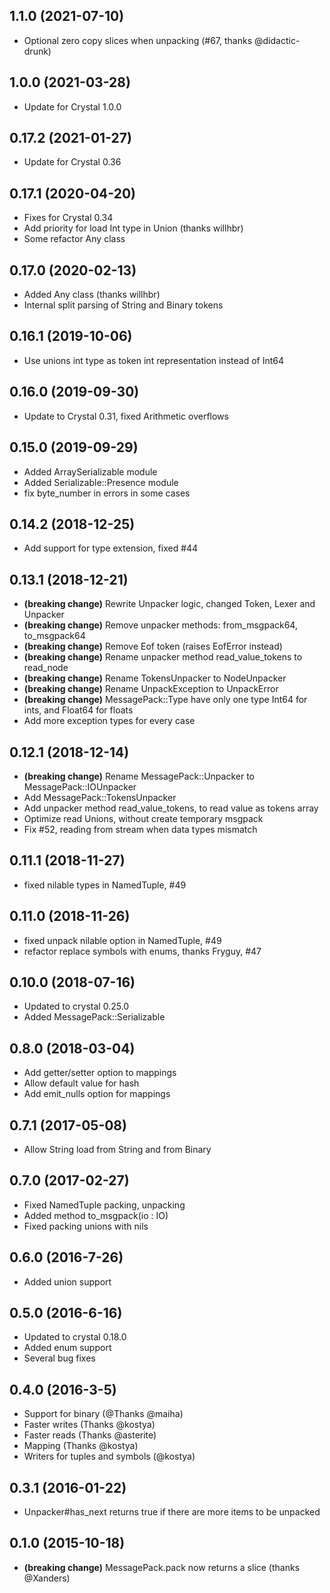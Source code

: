 ## 1.1.0 (2021-07-10)
* Optional zero copy slices when unpacking (#67, thanks @didactic-drunk)

## 1.0.0 (2021-03-28)
* Update for Crystal 1.0.0

## 0.17.2 (2021-01-27)
* Update for Crystal 0.36

## 0.17.1 (2020-04-20)
* Fixes for Crystal 0.34
* Add priority for load Int type in Union (thanks willhbr)
* Some refactor Any class

## 0.17.0 (2020-02-13)
* Added Any class (thanks willhbr)
* Internal split parsing of String and Binary tokens

## 0.16.1 (2019-10-06)
* Use unions int type as token int representation instead of Int64

## 0.16.0 (2019-09-30)
* Update to Crystal 0.31, fixed Arithmetic overflows

## 0.15.0 (2019-09-29)
* Added ArraySerializable module
* Added Serializable::Presence module
* fix byte_number in errors in some cases

## 0.14.2 (2018-12-25)
* Add support for type extension, fixed #44

## 0.13.1 (2018-12-21)
* **(breaking change)** Rewrite Unpacker logic, changed Token, Lexer and Unpacker
* **(breaking change)** Remove unpacker methods: from_msgpack64, to_msgpack64
* **(breaking change)** Remove Eof token (raises EofError instead)
* **(breaking change)** Rename unpacker method read_value_tokens to read_node
* **(breaking change)** Rename TokensUnpacker to NodeUnpacker
* **(breaking change)** Rename UnpackException to UnpackError
* **(breaking change)** MessagePack::Type have only one type Int64 for ints, and Float64 for floats
* Add more exception types for every case

## 0.12.1 (2018-12-14)
* **(breaking change)** Rename MessagePack::Unpacker to MessagePack::IOUnpacker
* Add MessagePack::TokensUnpacker
* Add unpacker method read_value_tokens, to read value as tokens array
* Optimize read Unions, without create temporary msgpack
* Fix #52, reading from stream when data types mismatch

## 0.11.1 (2018-11-27)
* fixed nilable types in NamedTuple, #49

## 0.11.0 (2018-11-26)
* fixed unpack nilable option in NamedTuple, #49
* refactor replace symbols with enums, thanks Fryguy, #47

## 0.10.0 (2018-07-16)
* Updated to crystal 0.25.0
* Added MessagePack::Serializable

## 0.8.0 (2018-03-04)
* Add getter/setter option to mappings
* Allow default value for hash
* Add emit_nulls option for mappings

## 0.7.1 (2017-05-08)
* Allow String load from String and from Binary

## 0.7.0 (2017-02-27)
* Fixed NamedTuple packing, unpacking
* Added method to_msgpack(io : IO)
* Fixed packing unions with nils

## 0.6.0 (2016-7-26)
* Added union support

## 0.5.0 (2016-6-16)
* Updated to crystal 0.18.0
* Added enum support
* Several bug fixes

## 0.4.0 (2016-3-5)
* Support for binary (@Thanks @maiha)
* Faster writes (Thanks @kostya)
* Faster reads (Thanks @asterite)
* Mapping (Thanks @kostya)
* Writers for tuples and symbols (@kostya)

## 0.3.1 (2016-01-22)
* Unpacker#has_next returns true if there are more items to be unpacked

## 0.1.0 (2015-10-18)

* **(breaking change)** MessagePack.pack now returns a slice (thanks @Xanders)
